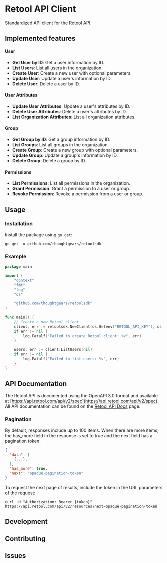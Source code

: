 # Retool API Client

Standardized API client for the Retool API.

## Implemented features

#### User

- **Get User by ID**: Get a user information by ID.
- **List Users**: List all users in the organization.
- **Create User**: Create a new user with optional parameters.
- **Update User**: Update a user's information by ID.
- **Delete User**: Delete a user by ID.

#### User Attributes

- **Update User Attributes**: Update a user's attributes by ID.
- **Delete User Attributes**: Delete a user's attributes by ID.
- **List Organization Attributes**: List all organization attributes.

#### Group

- **Get Group by ID**: Get a group information by ID.
- **List Groups**: List all groups in the organization.
- **Create Group**: Create a new group with optional parameters.
- **Update Group**: Update a group's information by ID.
- **Delete Group**: Delete a group by ID.

#### Permissions
- **List Permissions**: List all permissions in the organization.
- **Grant Permission**: Grant a permission to a user or group.
- **Revoke Permission**: Revoke a permission from a user or group.

## Usage

### Installation

Install the package using `go get`:

```shell
go get -u github.com/thoughtgears/retoolsdk
```

### Example

```go
package main

import (
    "context"
    "fmt"
    "log"
    "os"

    "github.com/thoughtgears/retoolsdk"
)
	
func main() {
    // Create a new Retool client
    client, err := retoolsdk.NewClient(os.Getenv("RETOOL_API_KEY"), os.Getenv("RETOOL_ENDPOINT"))
    if err != nil {
        log.Fatalf("Failed to create Retool client: %v", err)
    }

    users, err := client.ListUsers(nil)
    if err != nil {
        log.Fatalf("Failed to list users: %v", err)
    }
}
````

## API Documentation
The Retool API is documented using the OpenAPI 3.0 format and available at 
[https://api.retool.com/api/v2/spec](https://api.retool.com/api/v2/spec). All API documentation can be found on the 
[Retool API Docs](https://docs.retool.com/reference/api/v2/) page.

### Pagination

By default, responses include up to 100 items. When there are more items, the has_more field in the response is set to 
true and the next field has a pagination token.

```json
{
  "data": [
    {...},
  ],
  "has_more": true,
  "next": "opaque-pagination-token"
}
```

To request the next page of results, include the token in the URL parameters of the request:

```shell
curl -H "Authorization: Bearer {token}" https://api.retool.com/api/v2/resources?next=opaque-pagination-token
```

## Development

## Contributing

## Issues

